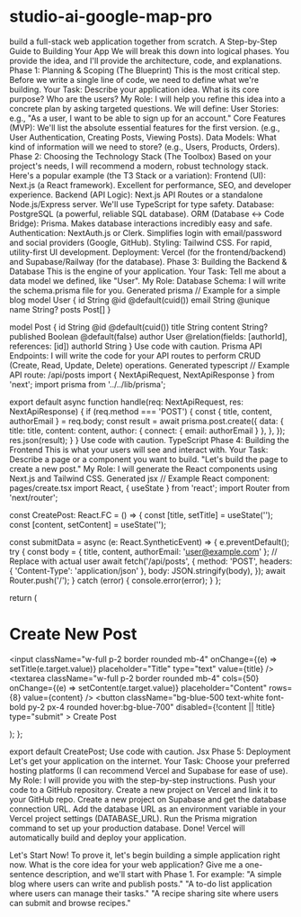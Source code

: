 # studio-ai-google-map-pro
build a full-stack web application together from scratch.
A Step-by-Step Guide to Building Your App
We will break this down into logical phases. You provide the idea, and I'll provide the architecture, code, and explanations.
Phase 1: Planning & Scoping (The Blueprint)
This is the most critical step. Before we write a single line of code, we need to define what we're building.
Your Task: Describe your application idea. What is its core purpose? Who are the users?
My Role: I will help you refine this idea into a concrete plan by asking targeted questions. We will define:
User Stories: e.g., "As a user, I want to be able to sign up for an account."
Core Features (MVP): We'll list the absolute essential features for the first version. (e.g., User Authentication, Creating Posts, Viewing Posts).
Data Models: What kind of information will we need to store? (e.g., Users, Products, Orders).
Phase 2: Choosing the Technology Stack (The Toolbox)
Based on your project's needs, I will recommend a modern, robust technology stack. Here's a popular example (the T3 Stack or a variation):
Frontend (UI): Next.js (a React framework). Excellent for performance, SEO, and developer experience.
Backend (API Logic): Next.js API Routes or a standalone Node.js/Express server. We'll use TypeScript for type safety.
Database: PostgreSQL (a powerful, reliable SQL database).
ORM (Database <-> Code Bridge): Prisma. Makes database interactions incredibly easy and safe.
Authentication: NextAuth.js or Clerk. Simplifies login with email/password and social providers (Google, GitHub).
Styling: Tailwind CSS. For rapid, utility-first UI development.
Deployment: Vercel (for the frontend/backend) and Supabase/Railway (for the database).
Phase 3: Building the Backend & Database
This is the engine of your application.
Your Task: Tell me about a data model we defined, like "User".
My Role:
Database Schema: I will write the schema.prisma file for you.
Generated prisma
// Example for a simple blog
model User {
  id    String @id @default(cuid())
  email String @unique
  name  String?
  posts Post[]
}

model Post {
  id        String   @id @default(cuid())
  title     String
  content   String?
  published Boolean  @default(false)
  author    User     @relation(fields: [authorId], references: [id])
  authorId  String
}
Use code with caution.
Prisma
API Endpoints: I will write the code for your API routes to perform CRUD (Create, Read, Update, Delete) operations.
Generated typescript
// Example API route: /api/posts
import { NextApiRequest, NextApiResponse } from 'next';
import prisma from '../../lib/prisma';

export default async function handle(req: NextApiRequest, res: NextApiResponse) {
  if (req.method === 'POST') {
    const { title, content, authorEmail } = req.body;
    const result = await prisma.post.create({
      data: {
        title: title,
        content: content,
        author: { connect: { email: authorEmail } },
      },
    });
    res.json(result);
  }
}
Use code with caution.
TypeScript
Phase 4: Building the Frontend
This is what your users will see and interact with.
Your Task: Describe a page or a component you want to build. "Let's build the page to create a new post."
My Role: I will generate the React components using Next.js and Tailwind CSS.
Generated jsx
// Example React component: pages/create.tsx
import React, { useState } from 'react';
import Router from 'next/router';

const CreatePost: React.FC = () => {
  const [title, setTitle] = useState('');
  const [content, setContent] = useState('');

  const submitData = async (e: React.SyntheticEvent) => {
    e.preventDefault();
    try {
      const body = { title, content, authorEmail: 'user@example.com' }; // Replace with actual user
      await fetch('/api/posts', {
        method: 'POST',
        headers: { 'Content-Type': 'application/json' },
        body: JSON.stringify(body),
      });
      await Router.push('/');
    } catch (error) {
      console.error(error);
    }
  };

  return (
    <div className="max-w-2xl mx-auto p-4">
      <h1 className="text-2xl font-bold mb-4">Create New Post</h1>
      <form onSubmit={submitData}>
        <input
          className="w-full p-2 border rounded mb-4"
          onChange={(e) => setTitle(e.target.value)}
          placeholder="Title"
          type="text"
          value={title}
        />
        <textarea
          className="w-full p-2 border rounded mb-4"
          cols={50}
          onChange={(e) => setContent(e.target.value)}
          placeholder="Content"
          rows={8}
          value={content}
        />
        <button
          className="bg-blue-500 text-white font-bold py-2 px-4 rounded hover:bg-blue-700"
          disabled={!content || !title}
          type="submit"
        >
          Create Post
        </button>
      </form>
    </div>
  );
};

export default CreatePost;
Use code with caution.
Jsx
Phase 5: Deployment
Let's get your application on the internet.
Your Task: Choose your preferred hosting platforms (I can recommend Vercel and Supabase for ease of use).
My Role: I will provide you with the step-by-step instructions.
Push your code to a GitHub repository.
Create a new project on Vercel and link it to your GitHub repo.
Create a new project on Supabase and get the database connection URL.
Add the database URL as an environment variable in your Vercel project settings (DATABASE_URL).
Run the Prisma migration command to set up your production database.
Done! Vercel will automatically build and deploy your application.

Let's Start Now!
To prove it, let's begin building a simple application right now.
What is the core idea for your web application?
Give me a one-sentence description, and we'll start with Phase 1. For example:
"A simple blog where users can write and publish posts."
"A to-do list application where users can manage their tasks."
"A recipe sharing site where users can submit and browse recipes."
